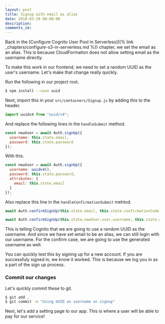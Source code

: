 ```yaml
---
layout: post
title: Signup with email as alias
date: 2018-03-20 00:00:00
description:
comments_id:
---
```


Back in the [Configure Cognito User Pool in Serverless]({% link _chapters/configure-s3-in-serverless.md %}) chapter, we set the email as an alias. This is because CloudFormation does not allow setting email as the username directly.

To make this work in our frontend, we need to set a random UUID as the user's username. Let's make that change really quickly.

Run the following in our project root.

``` bash
$ npm install --save uuid
```

Next, import this in your `src/containers/Signup.js` by adding this to the header.

``` js
import uuidv4 from "uuid/v4";
```

And replace the following lines in the `handleSubmit` method.

``` js
const newUser = await Auth.signUp({
  username: this.state.email,
  password: this.state.password
});
```

With this.

``` js
const newUser = await Auth.signUp({
  username: uuidv4(),
  password: this.state.password,
  attributes: {
    email: this.state.email
  }
});
```

Also replace this line in the `handleConfirmationSubmit` mehtod.

``` js
await Auth.confirmSignUp(this.state.email, this.state.confirmationCode);
```

``` js
await Auth.confirmSignUp(this.state.newUser.user.username, this.state.confirmationCode);
```

This is telling Cognito that we are going to use a random UUID as the username. And since we have set email to be an alias, we can still login with our username. For the confirm case, we are going to use the generated username as well.

You can quickly test this by signing up for a new account. If you are successfuly signed in, we know it worked. This is because we log you in as a part of the sign up process.

### Commit our changes

Let's quickly commit these to git.

``` bash
$ git add .
$ git commit -m "Using UUID as username on signup"
```

Next, let's add a setting page to our app. This is where a user will be able to pay for our service!
